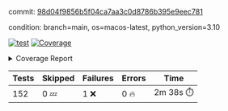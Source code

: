 commit: [98d04f9856b5f04ca7aa3c0d8786b395e9eec781](https://github.com/rcmdnk/homebrew-file/tree/98d04f9856b5f04ca7aa3c0d8786b395e9eec781)

condition: branch=main, os=macos-latest, python_version=3.10

[![test](https://github.com/rcmdnk/homebrew-file/actions/workflows/test.yml/badge.svg)](https://github.com/rcmdnk/homebrew-file/actions/runs/13343277278)
<a href="https://github.com/rcmdnk/homebrew-file/blob/98d04f9856b5f04ca7aa3c0d8786b395e9eec781/README.md"><img alt="Coverage" src="https://img.shields.io/badge/Coverage-0%25-red.svg" /></a><details><summary>Coverage Report </summary><table><tr><th>File</th><th>Stmts</th><th>Miss</th><th>Cover</th><th>Missing</th></tr><tbody><tr><td colspan="5"><b>src/brew_file</b></td></tr><tr><td>&nbsp; &nbsp;<a href="https://github.com/rcmdnk/homebrew-file/blob/98d04f9856b5f04ca7aa3c0d8786b395e9eec781/src/brew_file/__init__.py">\_\_init\_\_.py</a></td><td>3</td><td>3</td><td>0%</td><td><a href="https://github.com/rcmdnk/homebrew-file/blob/98d04f9856b5f04ca7aa3c0d8786b395e9eec781/src/brew_file/__init__.py#L1-L4">1&ndash;4</a></td></tr><tr><td>&nbsp; &nbsp;<a href="https://github.com/rcmdnk/homebrew-file/blob/98d04f9856b5f04ca7aa3c0d8786b395e9eec781/src/brew_file/brew_file.py">brew_file.py</a></td><td>1276</td><td>1276</td><td>0%</td><td><a href="https://github.com/rcmdnk/homebrew-file/blob/98d04f9856b5f04ca7aa3c0d8786b395e9eec781/src/brew_file/brew_file.py#L1-L2401">1&ndash;2401</a></td></tr><tr><td>&nbsp; &nbsp;<a href="https://github.com/rcmdnk/homebrew-file/blob/98d04f9856b5f04ca7aa3c0d8786b395e9eec781/src/brew_file/brew_helper.py">brew_helper.py</a></td><td>235</td><td>235</td><td>0%</td><td><a href="https://github.com/rcmdnk/homebrew-file/blob/98d04f9856b5f04ca7aa3c0d8786b395e9eec781/src/brew_file/brew_helper.py#L1-L384">1&ndash;384</a></td></tr><tr><td>&nbsp; &nbsp;<a href="https://github.com/rcmdnk/homebrew-file/blob/98d04f9856b5f04ca7aa3c0d8786b395e9eec781/src/brew_file/brew_info.py">brew_info.py</a></td><td>410</td><td>410</td><td>0%</td><td><a href="https://github.com/rcmdnk/homebrew-file/blob/98d04f9856b5f04ca7aa3c0d8786b395e9eec781/src/brew_file/brew_info.py#L1-L620">1&ndash;620</a></td></tr><tr><td>&nbsp; &nbsp;<a href="https://github.com/rcmdnk/homebrew-file/blob/98d04f9856b5f04ca7aa3c0d8786b395e9eec781/src/brew_file/info.py">info.py</a></td><td>11</td><td>11</td><td>0%</td><td><a href="https://github.com/rcmdnk/homebrew-file/blob/98d04f9856b5f04ca7aa3c0d8786b395e9eec781/src/brew_file/info.py#L1-L17">1&ndash;17</a></td></tr><tr><td>&nbsp; &nbsp;<a href="https://github.com/rcmdnk/homebrew-file/blob/98d04f9856b5f04ca7aa3c0d8786b395e9eec781/src/brew_file/main.py">main.py</a></td><td>168</td><td>168</td><td>0%</td><td><a href="https://github.com/rcmdnk/homebrew-file/blob/98d04f9856b5f04ca7aa3c0d8786b395e9eec781/src/brew_file/main.py#L1-L681">1&ndash;681</a></td></tr><tr><td>&nbsp; &nbsp;<a href="https://github.com/rcmdnk/homebrew-file/blob/98d04f9856b5f04ca7aa3c0d8786b395e9eec781/src/brew_file/utils.py">utils.py</a></td><td>70</td><td>70</td><td>0%</td><td><a href="https://github.com/rcmdnk/homebrew-file/blob/98d04f9856b5f04ca7aa3c0d8786b395e9eec781/src/brew_file/utils.py#L1-L134">1&ndash;134</a></td></tr><tr><td><b>TOTAL</b></td><td><b>2173</b></td><td><b>2173</b></td><td><b>0%</b></td><td>&nbsp;</td></tr></tbody></table></details>

| Tests | Skipped | Failures | Errors | Time |
| ----- | ------- | -------- | -------- | ------------------ |
| 152 | 0 :zzz: | 1 :x: | 0 :fire: | 2m 38s :stopwatch: |

